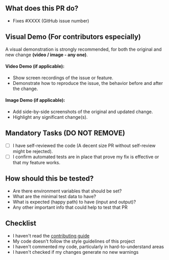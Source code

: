 ## What does this PR do?

<!-- Please include a summary of the change and which issue is fixed. Please also include relevant motivation and context. List any dependencies that are required for this change. -->

- Fixes #XXXX (GitHub issue number)

## Visual Demo (For contributors especially)

A visual demonstration is strongly recommended, for both the original and new change **(video / image - any one)**.

#### Video Demo (if applicable):

- Show screen recordings of the issue or feature.
- Demonstrate how to reproduce the issue, the behavior before and after the change.

#### Image Demo (if applicable):

- Add side-by-side screenshots of the original and updated change.
- Highlight any significant change(s).

## Mandatory Tasks (DO NOT REMOVE)

- [ ] I have self-reviewed the code (A decent size PR without self-review might be rejected).
- [ ] I confirm automated tests are in place that prove my fix is effective or that my feature works.

## How should this be tested?

<!-- Please describe the tests that you ran to verify your changes. Provide instructions so we can reproduce. Please also list any relevant details for your test configuration. Write details that help to start the tests -->

- Are there environment variables that should be set?
- What are the minimal test data to have?
- What is expected (happy path) to have (input and output)?
- Any other important info that could help to test that PR

## Checklist

<!-- Remove bullet points below that don't apply to you -->

- I haven't read the [contributing guide](https://github.com/crbnos/carbon/blob/main/CONTRIBUTING.md)
- My code doesn't follow the style guidelines of this project
- I haven't commented my code, particularly in hard-to-understand areas
- I haven't checked if my changes generate no new warnings
